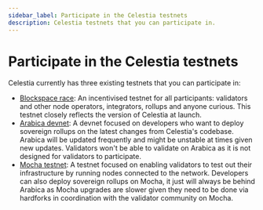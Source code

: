 ```yaml
---
sidebar_label: Participate in the Celestia testnets
description: Celestia testnets that you can participate in.
---
```


# Participate in the Celestia testnets

Celestia currently has three existing testnets that you can participate in:

* [Blockspace race](./blockspace-race.mdx): An incentivised testnet for all participants:
  validators and other node operators, integrators, rollups and anyone curious. This
  testnet closely reflects the version of Celestia at launch.
* [Arabica devnet](./arabica-devnet.md): A devnet focused on developers who
  want to deploy sovereign rollups on the latest changes from Celestia's codebase.
  Arabica will be updated frequently and might be unstable at times given new updates.
  Validators won't be able to validate on Arabica as it is not designed for
  validators to participate.
* [Mocha testnet](./mocha-testnet.md): A testnet focused on enabling validators
  to test out their infrastructure by running nodes connected to the network. Developers
  can also deploy sovereign rollups on Mocha, it just will always be behind Arabica
  as Mocha upgrades are slower given they need to be done via hardforks in coordination
  with the validator community on Mocha.
